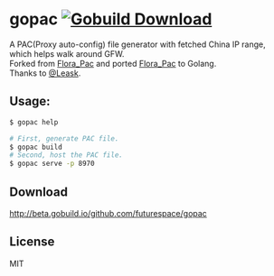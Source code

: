 # gopac [![Gobuild Download](http://beta.gobuild.io/badge/github.com/futurespace/gopac/download.png)](http://beta.gobuild.io/github.com/futurespace/gopac)

A PAC(Proxy auto-config) file generator with fetched China IP range,   
which helps walk around GFW.   
Forked from [Flora_Pac][] and ported [Flora_Pac][] to Golang.   
Thanks to [@Leask](https://github.com/Leask).


## Usage:

```sh
$ gopac help
```

```sh
# First, generate PAC file.
$ gopac build
# Second, host the PAC file.
$ gopac serve -p 8970
```


## Download

http://beta.gobuild.io/github.com/futurespace/gopac


## License

MIT


[Flora_Pac]: https://github.com/Leask/Flora_Pac
